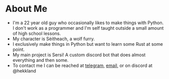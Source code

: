 # About Me
* I'm a 22 year old guy who occasionally likes to make things with Python. I don't work as a programmer and I'm self taught outside a small amount of high school lessons.
* My character is Sèitheach, a wolf furry.
* I exclusively make things in Python but want to learn some Rust at some point.
* My main project is Sersi! A custom discord bot that does almost everything and then some.
* To contact me I can be reached at [telegram](http://t.me/wolfseitheach), [email](mailto:seitheach@sersi.io), or on discord at @hekkland
